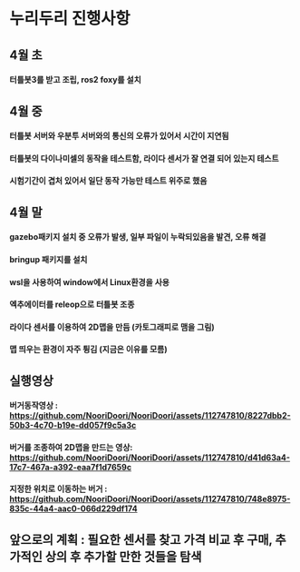 # 누리두리 진행사항

## 4월 초
####          터틀봇3를 받고 조립, ros2 foxy를 설치

## 4월 중
####          터틀봇 서버와 우분투 서버와의 통신의 오류가 있어서 시간이 지연됨
####         터틀봇의 다이나미셀의 동작을 테스트함, 라이다 센서가 잘 연결 되어 있는지 테스트
####        시험기간이 겹처 있어서 일단 동작 가능만 테스트 위주로 했음

## 4월 말 
####        gazebo패키지 설치 중 오류가 발생, 일부 파일이 누락되있음을 발견, 오류 해결
####        bringup 패키지를 설치
####        wsl을 사용하여 window에서 Linux환경을 사용
####        엑추에이터를 releop으로 터틀봇 조종
####        라이다 센서를 이용하여 2D맵을 만듬 (카토그래피로 맴을 그림)
####        맵 띄우는 환경이 자주 튕김 (지금은 이유를 모름)

## 실행영상
#### 버거동작영상 : https://github.com/NooriDoori/NooriDoori/assets/112747810/8227dbb2-50b3-4c70-b19e-dd057f9c5a3c
#### 버거를 조종하여 2D맵을 만드는 영상: https://github.com/NooriDoori/NooriDoori/assets/112747810/d41d63a4-17c7-467a-a392-eaa7f1d7659c
#### 지정한 위치로 이동하는 버거 : https://github.com/NooriDoori/NooriDoori/assets/112747810/748e8975-835c-44a4-aac0-066d229df174

## 앞으로의 계획 : 필요한 센서를 찾고 가격 비교 후 구매, 추가적인 상의 후 추가할 만한 것들을 탐색

